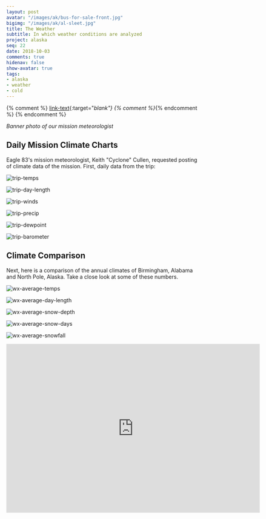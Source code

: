 ```yaml
---
layout: post
avatar: "/images/ak/bus-for-sale-front.jpg"
bigimg: "/images/ak/al-sleet.jpg"
title: The Weather
subtitle: In which weather conditions are analyzed
project: alaska
seq: 22
date: 2018-10-03
comments: true
hidenav: false
show-avatar: true
tags:
- alaska
- weather
- cold
---
```


{% comment %}
[link-text](link-url){:target="_blank"}
{% comment %}_{% endcomment %}
{% endcomment %}
 
*Banner photo of our mission meteorologist*


## Daily Mission Climate Charts

Eagle 83's mission meteorologist, Keith "Cyclone" Cullen, requested posting of
climate data of the mission. First, daily data from the trip:

![trip-temps](/images/ak/trip-temps.png)

![trip-day-length](/images/ak/trip-day-length.png)

![trip-winds](/images/ak/trip-winds.png)

![trip-precip](/images/ak/trip-precip.png)

![trip-dewpoint](/images/ak/trip-dewpoint.png)

![trip-barometer](/images/ak/trip-barometer.png)

## Climate Comparison

Next, here is a comparison of the annual climates of Birmingham, Alabama
and North Pole, Alaska. Take a close look at some of these numbers.

![wx-average-temps](/images/ak/wx-average-temps.png)

![wx-average-day-length](/images/ak/wx-average-day-length.png)

![wx-average-snow-depth](/images/ak/wx-average-snow-depth.png)

![wx-average-snow-days](/images/ak/wx-average-snow-days.png)

![wx-average-snowfall](/images/ak/wx-average-snowfall.png)


<iframe width="669" height="446" src="https://www.youtube.com/embed/Z2HpB5CGfLQ" frameborder="0" allow="autoplay; encrypted-media" allowfullscreen></iframe>

